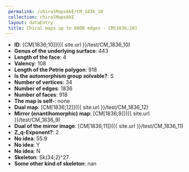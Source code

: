 ```yaml
--- 
 permalink: /chiralMaps6kE/CM_1836_10 
 collection: chiralMaps6kE
 layout: dataEntry
 title: Chiral maps up to 6000 edges - CM[1836;10]
---
```


- **ID**: [CM[1836;10]]({{ site.url }}/test/CM_1836_10)
- **Genus of the underlying surface**: 443
- **Length of the face**: 4
- **Valency**: 108
- **Length of the Petrie polygon**: 918
- **Is the automorphism group solvable?**: S
- **Number of vertices**: 34
- **Number of edges**: 1836
- **Number of faces**: 918
- **The map is self-**: none
- **Dual map**: [CM[1836;12]]({{ site.url }}/test/CM_1836_12)
- **Mirror (enantihomorphic) map**: [CM[1836;9]]({{ site.url }}/test/CM_1836_9)
- **Dual of the mirror image**: [CM[1836;11]]({{ site.url }}/test/CM_1836_11)
- **Z_q-Exponent?**: 2
- **No idea**:  55:9
- **No idea**: Y
- **No idea**: N
- **Skeleton**: Sk(34;2)^27
- **Some other kind of skeleton**: nan
